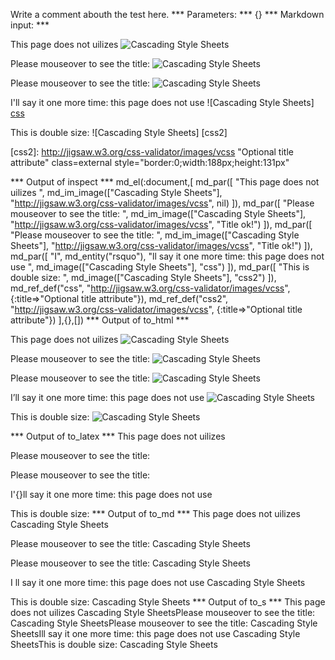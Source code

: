 Write a comment abouth the test here.
*** Parameters: ***
{}
*** Markdown input: ***

This page does not uilizes ![Cascading Style Sheets](http://jigsaw.w3.org/css-validator/images/vcss)


Please mouseover to see the title: ![Cascading Style Sheets](http://jigsaw.w3.org/css-validator/images/vcss "Title ok!")

Please mouseover to see the title: ![Cascading Style Sheets](http://jigsaw.w3.org/css-validator/images/vcss 'Title ok!')


I'll say it one more time: this page does not use ![Cascading Style Sheets] [css]

This is double size: ![Cascading Style Sheets] [css2]



[css]: http://jigsaw.w3.org/css-validator/images/vcss "Optional title attribute"

[css2]: http://jigsaw.w3.org/css-validator/images/vcss "Optional title attribute" class=external
   style="border:0;width:188px;height:131px"



*** Output of inspect ***
md_el(:document,[
	md_par([
		"This page does not uilizes ",
		md_im_image(["Cascading Style Sheets"], "http://jigsaw.w3.org/css-validator/images/vcss", nil)
	]),
	md_par([
		"Please mouseover to see the title: ",
		md_im_image(["Cascading Style Sheets"], "http://jigsaw.w3.org/css-validator/images/vcss", "Title ok!")
	]),
	md_par([
		"Please mouseover to see the title: ",
		md_im_image(["Cascading Style Sheets"], "http://jigsaw.w3.org/css-validator/images/vcss", "Title ok!")
	]),
	md_par([
		"I",
		md_entity("rsquo"),
		"ll say it one more time: this page does not use ",
		md_image(["Cascading Style Sheets"], "css")
	]),
	md_par([
		"This is double size: ",
		md_image(["Cascading Style Sheets"], "css2")
	]),
	md_ref_def("css", "http://jigsaw.w3.org/css-validator/images/vcss", {:title=>"Optional title attribute"}),
	md_ref_def("css2", "http://jigsaw.w3.org/css-validator/images/vcss", {:title=>"Optional title attribute"})
],{},[])
*** Output of to_html ***
<p>This page does not uilizes <img src="http://jigsaw.w3.org/css-validator/images/vcss" alt="Cascading Style Sheets"/></p>

<p>Please mouseover to see the title: <img src="http://jigsaw.w3.org/css-validator/images/vcss" alt="Cascading Style Sheets" title="Title ok!"/></p>

<p>Please mouseover to see the title: <img src="http://jigsaw.w3.org/css-validator/images/vcss" alt="Cascading Style Sheets" title="Title ok!"/></p>

<p>I&#8217;ll say it one more time: this page does not use <img src="http://jigsaw.w3.org/css-validator/images/vcss" alt="Cascading Style Sheets" title="Optional title attribute"/></p>

<p>This is double size: <img src="http://jigsaw.w3.org/css-validator/images/vcss" alt="Cascading Style Sheets" title="Optional title attribute"/></p>
*** Output of to_latex ***
This page does not uilizes 

Please mouseover to see the title: 

Please mouseover to see the title: 

I'{}ll say it one more time: this page does not use 

This is double size:
*** Output of to_md ***
This page does not uilizes
Cascading Style Sheets

Please mouseover to see the title:
Cascading Style Sheets

Please mouseover to see the title:
Cascading Style Sheets

I ll say it one more time: this page
does not use Cascading Style Sheets

This is double size:
Cascading Style Sheets
*** Output of to_s ***
This page does not uilizes Cascading Style SheetsPlease mouseover to see the title: Cascading Style SheetsPlease mouseover to see the title: Cascading Style SheetsIll say it one more time: this page does not use Cascading Style SheetsThis is double size: Cascading Style Sheets
